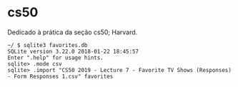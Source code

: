 # cs50
 Dedicado à prática da seção cs50; Harvard.


```
~/ $ sqlite3 favorites.db
SQLite version 3.22.0 2018-01-22 18:45:57
Enter ".help" for usage hints.
sqlite> .mode csv
sqlite> .import "CS50 2019 - Lecture 7 - Favorite TV Shows (Responses) - Form Responses 1.csv" favorites
```